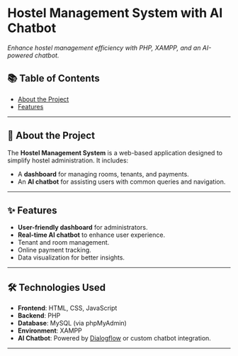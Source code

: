 # Hostel Management System with AI Chatbot


*Enhance hostel management efficiency with PHP, XAMPP, and an AI-powered chatbot.*

## 📚 Table of Contents
- [About the Project](#about-the-project)
- [Features](#features)


---

## 📖 About the Project
The **Hostel Management System** is a web-based application designed to simplify hostel administration. It includes:
- A **dashboard** for managing rooms, tenants, and payments.
- An **AI chatbot** for assisting users with common queries and navigation.

---

## ✨ Features
- **User-friendly dashboard** for administrators.
- **Real-time AI chatbot** to enhance user experience.
- Tenant and room management.
- Online payment tracking.
- Data visualization for better insights.

---

## 🛠️ Technologies Used
- **Frontend**: HTML, CSS, JavaScript
- **Backend**: PHP
- **Database**: MySQL (via phpMyAdmin)
- **Environment**: XAMPP
- **AI Chatbot**: Powered by [Dialogflow](https://dialogflow.cloud.google.com/) or custom chatbot integration.

---


